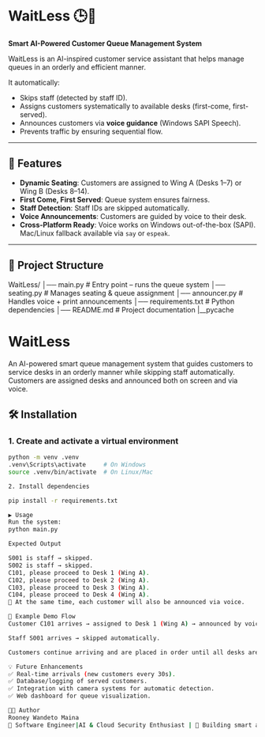 # WaitLess 🕒🤖  
**Smart AI-Powered Customer Queue Management System**  

WaitLess is an AI-inspired customer service assistant that helps manage queues in an orderly and efficient manner.  

It automatically:  
- Skips staff (detected by staff ID).  
- Assigns customers systematically to available desks (first-come, first-served).  
- Announces customers via **voice guidance** (Windows SAPI Speech).  
- Prevents traffic by ensuring sequential flow.  

---

## 🚀 Features
- **Dynamic Seating**: Customers are assigned to Wing A (Desks 1–7) or Wing B (Desks 8–14).  
- **First Come, First Served**: Queue system ensures fairness.  
- **Staff Detection**: Staff IDs are skipped automatically.  
- **Voice Announcements**: Customers are guided by voice to their desk.  
- **Cross-Platform Ready**: Voice works on Windows out-of-the-box (SAPI). Mac/Linux fallback available via `say` or `espeak`.  

---

## 📂 Project Structure
WaitLess/
│── main.py # Entry point – runs the queue system
│── seating.py # Manages seating & queue assignment
│── announcer.py # Handles voice + print announcements
│── requirements.txt # Python dependencies
│── README.md # Project documentation
|__pycache

WaitLess
========

An AI-powered smart queue management system that guides customers to service desks in an orderly manner while skipping staff automatically. Customers are assigned desks and announced both on screen and via voice.

🛠 Installation
---------------

### 1. Create and activate a virtual environment

```bash
python -m venv .venv
.venv\Scripts\activate     # On Windows
source .venv/bin/activate  # On Linux/Mac

2. Install dependencies

pip install -r requirements.txt

▶️ Usage
Run the system:
python main.py

Expected Output

S001 is staff → skipped.
S002 is staff → skipped.
C101, please proceed to Desk 1 (Wing A).
C102, please proceed to Desk 2 (Wing A).
C103, please proceed to Desk 3 (Wing A).
C104, please proceed to Desk 4 (Wing A).
🎤 At the same time, each customer will also be announced via voice.

📖 Example Demo Flow
Customer C101 arrives → assigned to Desk 1 (Wing A) → announced by voice.

Staff S001 arrives → skipped automatically.

Customers continue arriving and are placed in order until all desks are filled.

💡 Future Enhancements
✅ Real-time arrivals (new customers every 30s).
✅ Database/logging of served customers.
✅ Integration with camera systems for automatic detection.
✅ Web dashboard for queue visualization.

👨‍💻 Author
Rooney Wandeto Maina
💼 Software Engineer|AI & Cloud Security Enthusiast | 🚀 Building smart automation solutions



